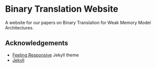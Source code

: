 # Binary Translation Website

A website for our papers on Binary Translation for Weak Memory Model Architectures.

## Acknowledgements

* [Feeling Responsive](http://phlow.github.io/feeling-responsive/) Jekyll theme
* [Jekyll](https://jekyllrb.com)
